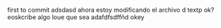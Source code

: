 first to commit
adsdasd
ahora estoy modificando el archivo d textp ok? eoskcribe algo  loue que sea adafdfsdffñd okey 
